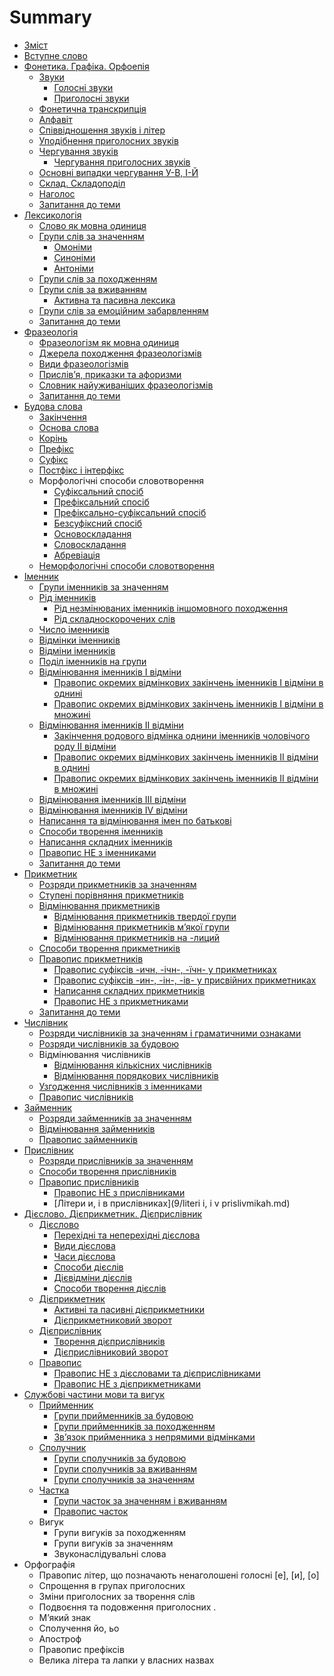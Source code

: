 # Summary

* [Зміст](README.md)
* [Вступне слово](vstup.md)
* [Фонетика. Графіка. Орфоепія](1/fonetika_grafka_orfoepya.md)
   * [Звуки](1/zvuki.md)
       * [Голосні звуки](1/golosn_zvuki.md)
       * [Приголосні звуки](1/prigolosn_zvuki.md)
   * [Фонетична транскрипція](1/fonetichna_transkriptsya.md)
   * [Алфавіт](1/alfavt.md)
   * [Співвідношення звуків і літер](1/spvvdnoshennya_zvukv__lter.md)
   * [Уподібнення приголосних звуків](1/upodbnennya_prigolosnih_zvukv.md)
   * [Чергування звуків](1/cherguvannya_golosnih_zvukv.md)
       * [Чергування приголосних звуків](1/cherguvannya_prigolosnih_zvukv.md)
   * [Основні випадки чергування У-В, І-Й](1/osnovn_vipadki_cherguvannya_u-v,_-i.md)
   * [Склад. Складоподіл](1/sklad_skladopodl.md)
   * [Наголос](1/nagolos.md)
   * [Запитання до теми](1/zapitannya_do_temi.md)
* [Лексикологія](2/leksikologya.md)
   * [Слово як мовна одиниця](2/slovo_yak_movna_odinitsya.md)
   * [Групи слів за значенням](2/odnoznachni_i_bagatoznachni_slova.md)
       * [Омонiми](2/omonimi.md)
       * [Синонiми](2/sinonimi.md)
       * [Антонiми](2/antonimi.md)
   * [Групи слів за походженням](2/grupi_slv_za_pohodzhennyam.md)
   * [Групи слів за вживанням](2/zagalnovzhivana_ta_leksika_obmezhenogo_vzhivannya.md)
       * [Активна та пасивна лексика](2/aktivna_ta_pasivna_leksika.md)
   * [Групи слів за емоційним забарвленням](2/grupi_slv_za_emotsinim_zabarvlennyam.md)
   * [Запитання до теми](2/zapitannya_do_temi.md)
* [Фразеологія](3/frazeologya.md)
   * [Фразеологізм як мовна одиниця](3/frazeologzm_yak_movna_odinitsya.md)
   * [Джерела походження фразеологізмів](3/dzherela_pohodzhennya_frazeologzmv.md)
   * [Види фразеологізмів](3/vidi_frazeologzmv.md)
   * [Прислів’я, приказки та афоризми](3/prislvya,_prikazki_ta_aforizmi.md)
   * [Словник найуживаніших фразеологізмів](3/slovnik_naiuzhivanshih_frazeologzmv.md)
   * [Запитання до теми](3/zapitannya_do_temi.md)
* [Будова слова](4/budova_slova.md)
   * [Закінчення](4/Zakinchennya.md)
   * [Основа слова](4/Osnova_slova.md)
   * [Корiнь](4/korin.md)
   * [Префікс](4/prefics.md)
   * [Суфікс](4/sufics.md)
   * [Постфiкс і інтерфікс](4/postfics.md)
   * Морфологiчнi способи словотворення
       * [Суфіксальний спосіб](4/sufiksalniy_sposib.md)
       * [Префiксальний спосiб](4/prefiksalniy_sposib.md)
       * [Префiксально-суфiксальний спосiб](4/prefiksalno-sufiksalniy_sposib.md)
       * [Безсуфiксний спосiб](4/bezsufiksniy_sposib.md)
       * [Основоскладання](4/osnovoskladannya.md)
       * [Словоскладання](4/slovoskladannya.md)
       * [Абревiацiя](4/abreviaciya.md)
   * [Неморфологiчнi способи словотворення](4/Nemorfologichni_sposobi_tvorennya.md)
* [Iменник](5/imennik.md)
   * [Групи iменникiв за значенням](5/gruppi_imennikiv_za_znachennyam.md)
   * [Рiд iменникiв](5/rid_imennikiv.md)
       * [Рiд незмiнюваних iменникiв iншомовного походження](5/rid_nezmin_imen_inshomovnogo_pohod.md)
       * [Рiд складноскорочених слiв](5/Rid_skladnoskorochennih_sliv.md)
   * [Число iменникiв](5/Chislo_imennikiv.md)
   * [Вiдмiнки iменникiв](5/vidminki_imennikiv.md)
   * [Вiдмiни iменникiв](5/vidmini_imennikiv.md)
   * [Подiл iменникiв на групи](5/podil_imennikiv_na_grupi.md)
   * [Вiдмiнювання iменникiв I вiдмiни](5/vidminuvannya_imen_I_vidmini.md)
       * [Правопис окремих вiдмiнкових закiнчень iменникiв I вiдмiни в однинi](5/pravopis_okremih_vidminkovih_zakinchen_I_vidmini_v_odnini.md)
       * [Правопис окремих вiдмiнкових закiнчень iменникiв I вiдмiни в множинi](5/pravopis_okremih_vidm_znachen_v_mnozini.md)
   * [Вiдмiнювання iменникiв II вiдмiни](5/vidminuvanna_imen_II_vidmini.md)
       * [Закiнчення родового вiдмiнка однини iменникiв чоловiчого роду II вiдмiни](5/zakinchennya_rodovogo_vidminka_odnini.md)
       * [Правопис окремих вiдмiнкових закiнчень iменникiв II вiдмiни в однинi](5/pravopis_okrremih_vidminkovih_znachen_II_vidmini_v_odnini.md)
       * [Правопис окремих вiдмiнкових закiнчень iменникiв II вiдмiни в множинi](5/pravopis_okrremih_vidminkovih_znachen_II_vidmini_v_mnojini.md)
   * [Вiдмiнювання iменникiв III вiдмiни](5/vidminuvannya_imennikiv_III_vidmini.md)
   * [Вiдмiнювання iменникiв IV вiдмiни](5/vidminuvannya_imennikiv_IV_vidmini.md)
   * [Написання та вiдмiнювання iмен по батьковi](5/napisannya_ta_vidminuvannya_imen_po_batkovi.md)
   * [Способи творення iменникiв](5/sposobi_tvorennya_imennikiv.md)
   * [Написання складних iменникiв](5/napisannya_skladnih_imennikiv.md)
   * [Правопис НЕ з iменниками](5/pravopis_NE_z_imennikami.md)
   * [Запитання до теми](5/zapitannya_do_temi.md)
* [Прикметник](6/prikmetnik.md)
   * [Розряди прикметникiв за значенням](6/rozryadi_prikmetnikiv_za_znachennyam.md)
   * [Ступенi порiвняння прикметникiв](6/stupeni_porivnyannya_prikmetnikiv.md)
   * [Вiдмiнювання прикметникiв](6/vidminuvanya_prikmetnikiv.md)
       * [Вiдмiнювання прикметникiв твердої групи](6/vidminuvannya_prikmetnikiv_tverdoi_grupi.md)
       * [Вiдмiнювання прикметникiв м’якої групи](6/vidminuvannya_prikmetnikiv_miakoi_grupi.md)
       * [Вiдмiнювання прикметникiв на -лиций](6/vidminuvannya_prikmetnikiv_na_liciy.md)
   * [Способи творення прикметникiв](6/sposobi_tvorennya_prikmetnikiv.md)
   * [Правопис прикметникiв](6/pravopis_suficsiv_ov_ev.md)
       * [Правопис суфiксiв -ичн, -iчн-, -їчн- у прикметниках](6/pravopis_suficsiv_ichn_ichn.md)
       * [Правопис суфiксiв -ин-, -iн-, -iв- у присвiйних прикметниках](6/pravopis_suficsiv_in_in.md)
       * [Написання складних прикметникiв](6/napisannya_skladnih_prikmetnikiv.md)
       * [Правопис НЕ з прикметниками](6/pravopis_NE_z_prikmetnikami.md)
   * [Запитання до теми](6/zapitannya_do_temi.md)
* [Числiвник](7/chislivnik.md)
   * [Розряди числiвникiв за значенням i граматичними ознаками](7/rozryzdi_chislivnikiv_za_znachennyam.md)
   * [Розряди числiвникiв за будовою](7/rozryadi_chislivnikiv_za_budovoyu.md)
   * Вiдмiнювання числiвникiв
       * [Вiдмiнювання кiлькiсних числiвникiв](7/vidminuvannya_kilkisnih_chislivnikiv.md)
       * [Вiдмiнювання порядкових числiвникiв](7/vimiruvannya_poryadkovih_chislivnikiv.md)
   * [Узгодження числiвникiв з iменниками](7/uzgodzennya_chislivnikiv_z_imennikami.md)
   * [Правопис числiвникiв](7/pravopis_chislivnikiv.md)
* [Займенник](8/zaymennik.md)
   * [Розряди займенникiв за значенням](8/rozryadi_zaimennikiv_za_znachennyam.md)
   * [Вiдмiнювання займенникiв](8/vidminuvannya_zaimennikiv.md)
   * [Правопис займенникiв](8/pravopis_zaimennikiv.md)
* [Прислiвник](9/prislivnik.md)
   * [Розряди прислiвникiв за значенням](9/rozryadi_prislivnikiv_za_znachennyam.md)
   * [Способи творення прислiвникiв](9/sposobi_tvorennya_prislivnikiv.md)
   * [Правопис прислiвникiв](9/pravopis_prislivnikiv.md)
       * [Правопис НЕ з прислiвниками](9/pravopis_ne_z_prislivnikami.md)
       * [Лiтери и, i в прислiвниках](9/literi i, i v prislivmikah.md)
* [Дiєслово. Дiєприкметник. Дiєприслiвник](10/Diyeslovo_diyeprikmetnik_diyeprislivnik.md)
   * [Дiєслово](10/dieslovo.md)
       * [Перехiднi та неперехiднi дiєслова](10/perehidni_ta_neperehidni_diyeslova.md)
       * [Види дiєслова](10/vidi_diyeslova.md)
       * [Часи дiєслова](10/chasi_diyeslova.md)
       * [Способи дiєслiв](10/sposobi_diyesliv.md)
       * [Дiєвiдмiни дiєслiв](10/diyevidmini_diyesliv.md)
       * [Способи творення дiєслiв](10/sposobi_tvorennya_sliv.md)
   * [Дiєприкметник](10/diyeprikmetnik.md)
       * [Активнi та пасивнi дiєприкметники](10/aktivni_ta_pasivni_diyeprikmetniki.md)
       * [Дiєприкметниковий зворот](10/diyeprikmetnikoviy_zvorot.md)
   * [Дiєприслiвник](10/diyeprislivnik.md)
       * [Творення дiєприслiвникiв](10/tvorennya_diyeprislivnikiv.md)
       * [Дiєприслiвниковий зворот](10/diyeprislivnikoviy_zvorot.md)
   * [Правопис](10/Pravopis.md)
       * [Правопис НЕ з дiєcловами та дiєприслiвниками](10/pravopis_NE_z_diyeslovami.md)
       * [Правопис НЕ з дiєприкметниками](10/pravopis_NE_z_diyeprikmetnikami.md)
* [Службовi частини мови та вигук](11/sluzbovi_chastini_movi.md)
   * [Прийменник](11/priymennik.md)
       * [Групи прийменникiв за будовою](11/grupi_priymennikiv_za_budovoyu.md)
       * [Групи прийменникiв за походженням](11/grupi_priymennikiv_za_pohodjennyam.md)
       * [Зв’язок прийменника з непрямими вiдмiнками](11/znyazok_priymennika_z_nepryamimi_vidminkami_imennika.md)
   * [Сполучник](11/spoluchnik.md)
       * [Групи сполучникiв за будовою](11/grupi_spoluchnikiv_za_budovoyu.md)
       * [Групи сполучникiв за вживанням](11/grupi_spoluchnikiv_za_vjivannyam.md)
       * [Групи сполучникiв за значенням](11/grupi_spoluchnikiv_za_znachennyam.md)
   * [Частка](11/chastka.md)
       * [Групи часток за значенням i вживанням](11/grupi_chastok_za_znachennyam_i_vjivannyam.md)
       * [Правопис часток](11/grupi_chastok_za_znachennyam_i_vjivannyam.md)
   * Вигук
       * Групи вигукiв за походженням
       * Групи вигукiв за значенням
       * Звуконаслiдувальнi слова
* Оpфографiя
   * Правопис лiтер, що позначають ненаголошенi голоснi [е], [и], [о]
   * Спрощення в групах приголосних
   * Змiни приголосних за творення слiв
   * Подвоєння та подовження приголосних .
   * М’який знак
   * Сполучення йо, ьо
   * Апостроф
   * Правопис префiксiв
   * Велика літера та лапки у власних назвах

